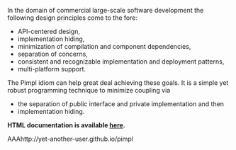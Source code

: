 In the domain of commercial large-scale software development the following design principles come to the fore:

* API-centered design, 
* implementation hiding, 
* minimization of compilation and component dependencies, 
* separation of concerns,
* consistent and recognizable implementation and deployment patterns, 
* multi-platform support.

The Pimpl idiom can help great deal achieving these goals. It is a simple yet robust programming technique to minimize coupling via 

* the separation of public interface and private implementation and then 
* implementation hiding. 

**HTML documentation is available [here](http://yet-another-user/pimpl).**

AAAhttp://yet-another-user.github.io/pimpl

